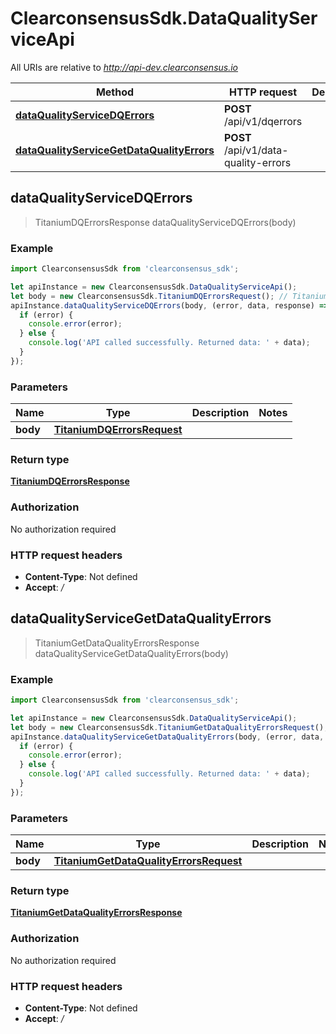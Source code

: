 # ClearconsensusSdk.DataQualityServiceApi

All URIs are relative to *http://api-dev.clearconsensus.io*

Method | HTTP request | Description
------------- | ------------- | -------------
[**dataQualityServiceDQErrors**](DataQualityServiceApi.md#dataQualityServiceDQErrors) | **POST** /api/v1/dqerrors | 
[**dataQualityServiceGetDataQualityErrors**](DataQualityServiceApi.md#dataQualityServiceGetDataQualityErrors) | **POST** /api/v1/data-quality-errors | 



## dataQualityServiceDQErrors

> TitaniumDQErrorsResponse dataQualityServiceDQErrors(body)



### Example

```javascript
import ClearconsensusSdk from 'clearconsensus_sdk';

let apiInstance = new ClearconsensusSdk.DataQualityServiceApi();
let body = new ClearconsensusSdk.TitaniumDQErrorsRequest(); // TitaniumDQErrorsRequest | 
apiInstance.dataQualityServiceDQErrors(body, (error, data, response) => {
  if (error) {
    console.error(error);
  } else {
    console.log('API called successfully. Returned data: ' + data);
  }
});
```

### Parameters


Name | Type | Description  | Notes
------------- | ------------- | ------------- | -------------
 **body** | [**TitaniumDQErrorsRequest**](TitaniumDQErrorsRequest.md)|  | 

### Return type

[**TitaniumDQErrorsResponse**](TitaniumDQErrorsResponse.md)

### Authorization

No authorization required

### HTTP request headers

- **Content-Type**: Not defined
- **Accept**: */*


## dataQualityServiceGetDataQualityErrors

> TitaniumGetDataQualityErrorsResponse dataQualityServiceGetDataQualityErrors(body)



### Example

```javascript
import ClearconsensusSdk from 'clearconsensus_sdk';

let apiInstance = new ClearconsensusSdk.DataQualityServiceApi();
let body = new ClearconsensusSdk.TitaniumGetDataQualityErrorsRequest(); // TitaniumGetDataQualityErrorsRequest | 
apiInstance.dataQualityServiceGetDataQualityErrors(body, (error, data, response) => {
  if (error) {
    console.error(error);
  } else {
    console.log('API called successfully. Returned data: ' + data);
  }
});
```

### Parameters


Name | Type | Description  | Notes
------------- | ------------- | ------------- | -------------
 **body** | [**TitaniumGetDataQualityErrorsRequest**](TitaniumGetDataQualityErrorsRequest.md)|  | 

### Return type

[**TitaniumGetDataQualityErrorsResponse**](TitaniumGetDataQualityErrorsResponse.md)

### Authorization

No authorization required

### HTTP request headers

- **Content-Type**: Not defined
- **Accept**: */*

